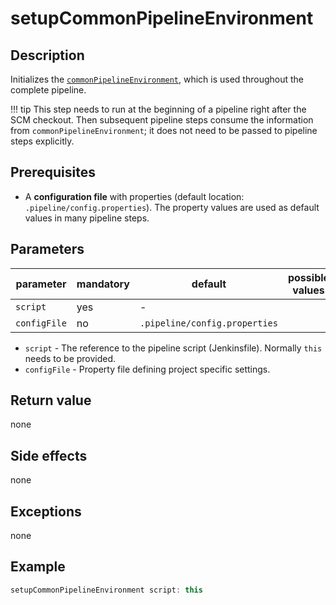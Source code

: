 # setupCommonPipelineEnvironment

## Description
Initializes the [`commonPipelineEnvironment`](commonPipelineEnvironment.md), which is used throughout the complete pipeline.

!!! tip
    This step needs to run at the beginning of a pipeline right after the SCM checkout.
    Then subsequent pipeline steps consume the information from `commonPipelineEnvironment`; it does not need to be passed to pipeline steps explicitly.

## Prerequisites

* A **configuration file** with properties (default location: `.pipeline/config.properties`). The property values are used as default values in many pipeline steps.

## Parameters

| parameter    | mandatory | default                       | possible values |
| ------------ |-----------|-------------------------------|-----------------|
| `script`     | yes       | -                             |                 |
| `configFile` | no        | `.pipeline/config.properties` |                 |

* `script` - The reference to the pipeline script (Jenkinsfile). Normally `this` needs to be provided.
* `configFile` - Property file defining project specific settings.

## Return value

none

## Side effects

none

## Exceptions

none 

## Example

```groovy
setupCommonPipelineEnvironment script: this
```
